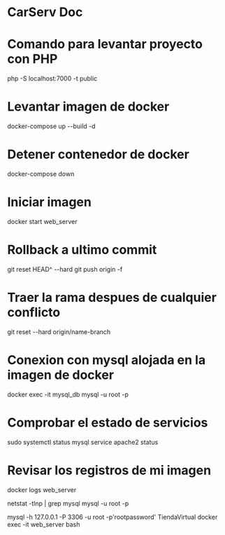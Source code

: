 # CarServ Doc

# Comando para levantar proyecto con PHP 
php -S localhost:7000 -t public

# Levantar imagen de docker 
docker-compose up --build -d

# Detener contenedor de docker
docker-compose down

# Iniciar imagen
docker start web_server  

# Rollback a ultimo commit
git reset HEAD^ --hard
git push origin -f

# Traer la rama despues de cualquier conflicto
git reset --hard origin/name-branch

# Conexion con mysql alojada en la imagen de docker
docker exec -it mysql_db mysql -u root -p

# Comprobar el estado de servicios
sudo systemctl status mysql
service apache2 status

# Revisar los registros de mi imagen
docker logs web_server

netstat -tlnp | grep mysql
mysql -u root -p 

mysql -h 127.0.0.1 -P 3306 -u root -p'rootpassword'  TiendaVirtual
docker exec -it web_server bash